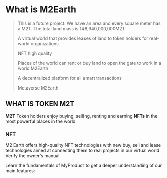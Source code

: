 # What is M2Earth

> This is a future project. We have an area and every square meter has a M2T. The total land mass is 148,940,000,000M2T
>
> A virtual world that provides leases of land to token holders for real-world organizations
>
> NFT high quality&#x20;
>
> Places of the world can rent or buy land to open the gate to work in a world M2Earth
>
> A decentralized platform for all smart transactions
>
> Metaverse M2Earth

## WHAT IS TOKEN M2T

**M2T** Token holders enjoy buying, selling, renting and earning **NFTs** in the most powerful places in the world

### NFT

M2 Earth offers high-quality NFT technologies with new buy, sell and lease technologies aimed at connecting them to real projects in our virtual world Verify the owner's manual

Learn the fundamentals of MyProduct to get a deeper understanding of our main features:
